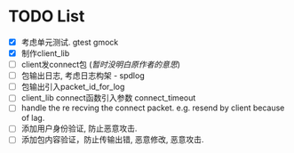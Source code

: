 # TODO List

- [x] 考虑单元测试. gtest gmock
- [x] 制作client_lib
- [ ] client发connect包 (_暂时没明白原作者的意思_)
- [ ] 包输出日志, 考虑日志构架 - spdlog
- [ ] 包输出引入packet_id_for_log
- [ ] client_lib connect函数引入参数 connect_timeout
- [ ] handle the re recving the connect packet.  e.g. resend by client because of lag.
- [ ] 添加用户身份验证, 防止恶意攻击.
- [ ] 添加包内容验证，防止传输出错, 恶意修改, 恶意攻击.
